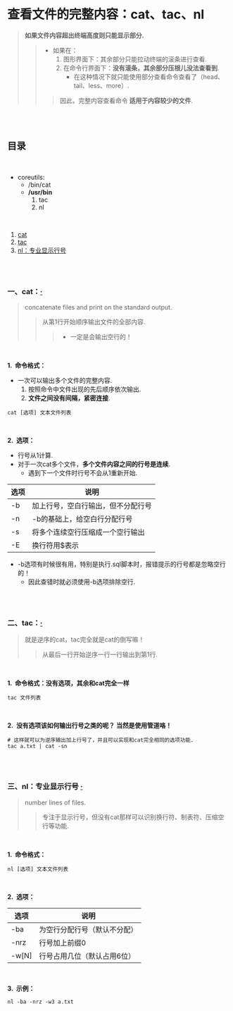 # 查看文件的完整内容：cat、tac、nl
> **如果文件内容超出终端高度则只能显示部分.**
>
>> - 如果在：
>>    1. 图形界面下：其余部分只能拉动终端的滚条进行查看.
>>    2. 在命令行界面下：**没有滚条，其余部分压根儿没法查看到**.
>>       - 在这种情况下就只能使用部分查看命令查看了（head、tail、less、more）.
>>
>>> 因此，完整内容查看命令 **适用于内容较少的文件**.

<br><br>

## 目录

<br>

- coreutils:
   - /bin/cat
   - **/usr/bin**
      1. tac
      2. nl

<br>

1. [cat](#一cat)
2. [tac](#二tac)
3. [nl：专业显示行号](#三nl专业显示行号--)

<br><br>

### 一、cat：[·](#目录)
> concatenate files and print on the standard output.
>
>> 从第1行开始顺序输出文件的全部内容.
>>
>>> - 一定是会输出空行的！

<br>

**1.&nbsp; 命令格式：**

- 一次可以输出多个文件的完整内容.
   1. 按照命令中文件出现的先后顺序依次输出.
   2. **文件之间没有间隔，紧密连接**.

```Shell
cat [选项] 文本文件列表
```

<br>

**2.&nbsp; 选项：**

- 行号从1计算.
- 对于一次cat多个文件，**多个文件内容之间的行号是连续**.
   - 遇到下一个文件时行号不会从1重新开始.

| 选项 | 说明 |
| --- | --- |
| -b | 加上行号，空白行输出，但不分配行号 |
| -n | -b的基础上，给空白行分配行号 |
| -s | 将多个连续空行压缩成一个空行输出 |
| -E | 换行符用$表示 |

- -b选项有时候很有用，特别是执行.sql脚本时，报错提示的行号都是忽略空行的！
   - 因此查错时就必须使用-b选项排除空行.

<br><br>

### 二、tac：[·](#目录)
> 就是逆序的cat，tac完全就是cat的倒写嘛！
>
>> 从最后一行开始逆序一行一行输出到第1行.

<br>

**1.&nbsp; 命令格式：没有选项，其余和cat完全一样**

```Shell
tac 文件列表
```

<br>

**2.&nbsp; 没有选项该如何输出行号之类的呢？ 当然是使用管道咯！**

```Shell
# 这样就可以为逆序输出加上行号了，并且可以实现和cat完全相同的选项功能.
tac a.txt | cat -sn
```

<br><br>

### 三、nl：专业显示行号  [·](#目录)
> number lines of files.
>
>> 专注于显示行号，但没有cat那样可以识别换行符、制表符、压缩空行等功能.

<br>

**1.&nbsp; 命令格式：**

```Shell
nl [选项] 文本文件列表
```

<br>

**2.&nbsp; 选项：**

| 选项 | 说明 |
| --- | --- |
| -ba | 为空行分配行号（默认不分配）|
| -nrz | 行号加上前缀0 |
| -w[N] | 行号占用几位（默认占用6位）|

<br>

**3.&nbsp; 示例：**

```Shell
nl -ba -nrz -w3 a.txt
```
